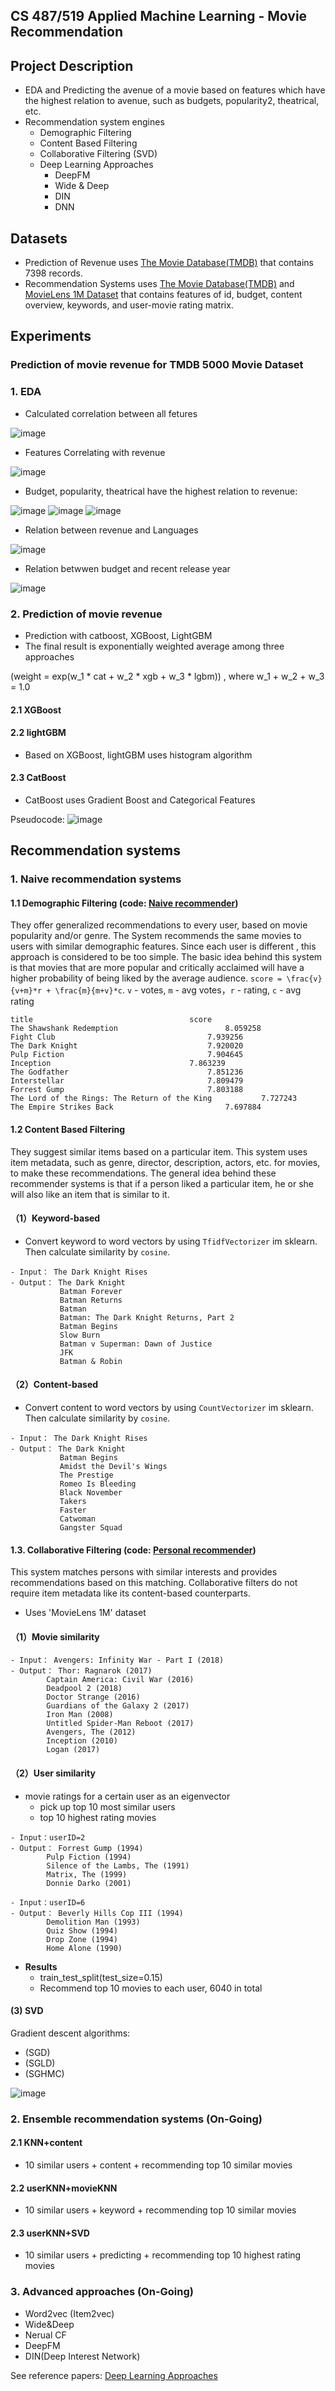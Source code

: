 ## CS 487/519 Applied Machine Learning - Movie Recommendation


## Project Description

- EDA and Predicting the avenue of a movie based on features which have the highest relation to avenue, such as budgets, popularity2, theatrical, etc.
- Recommendation system engines
	- Demographic Filtering
	- Content Based Filtering
	- Collaborative Filtering (SVD)
	- Deep Learning Approaches
		- DeepFM
	    - Wide & Deep
		- DIN
		- DNN
  
## Datasets

- Prediction of Revenue uses <a href= 'https://www.themoviedb.org/'> The Movie Database(TMDB)</a> that contains 7398 records.
- Recommendation Systems uses <a href= 'https://www.themoviedb.org/'> The Movie Database(TMDB)</a> and 
<a href= 'https://grouplens.org/datasets/movielens/1m/'> MovieLens 1M Dataset</a> that contains features of id, budget, content overview, keywords, and user-movie rating matrix.

## Experiments

### Prediction of movie revenue for TMDB 5000 Movie Dataset
### 1. EDA

- Calculated correlation between all fetures 

![image](stage3/report/images/corr.png)

- Features Correlating with revenue

![image](stage3/report/images/features_Correlating_with_revenue.png)

- Budget, popularity, theatrical have the highest relation to revenue:

![image](stage3/report/images/revenue_budget.png)
![image](stage3/report/images/revenue_popularity.png)
![image](stage3/report/images/revenue_theatrical.png)

- Relation between revenue and Languages

![image](stage3/report/images/revenue_language.png)

- Relation betwwen budget and recent release year

![image](stage3/report/images/budget_recent_year.png)



### 2. Prediction of movie revenue
- Prediction with catboost, XGBoost, LightGBM
- The final result is exponentially weighted average among three approaches

(weight = exp(w_1 * cat + w_2 * xgb + w_3 * lgbm))
, where w_1 + w_2 + w_3 = 1.0


#### 2.1 XGBoost

#### 2.2 lightGBM
* Based on XGBoost, lightGBM uses histogram algorithm

#### 2.3 CatBoost
* CatBoost uses Gradient Boost and Categorical Features

Pseudocode:
![image](stage3/report/images/catboost.png)


## Recommendation systems

### 1. Naive recommendation systems 
#### 1.1 Demographic Filtering (code: <a href= 'https://github.com/anjujames33/proj/tree/main/stage3/naive_recommender'> Naive recommender</a>)
They offer generalized recommendations to every user, based on movie popularity and/or genre. 
The System recommends the same movies to users with similar demographic features. 
Since each user is different , this approach is considered to be too simple. 
The basic idea behind this system is that movies that are more popular and critically acclaimed will have a higher probability of being liked by the average audience.
`score = \frac{v}{v+m}*r + \frac{m}{m+v}*c`.
`v` - votes, `m` - avg votes，`r` - rating, `c` - avg rating

```
title       							score
The Shawshank Redemption          				8.059258
Fight Club          						7.939256
The Dark Knight         					7.920020
Pulp Fiction          						7.904645
Inception         						7.863239
The Godfather          						7.851236
Interstellar         						7.809479
Forrest Gump         						7.803188
The Lord of the Rings: The Return of the King   		7.727243
The Empire Strikes Back          				7.697884
```

#### 1.2 Content Based Filtering
They suggest similar items based on a particular item. This system uses item metadata, 
such as genre, director, description, actors, etc. for movies, to make these recommendations. 
The general idea behind these recommender systems is that if a person liked a particular item, 
he or she will also like an item that is similar to it.

#### （1）Keyword-based
* Convert keyword to word vectors by using `TfidfVectorizer` im sklearn. Then calculate similarity by `cosine`.

 ```
 - Input： The Dark Knight Rises
 - Output： The Dark Knight
			Batman Forever
			Batman Returns
			Batman
			Batman: The Dark Knight Returns, Part 2
			Batman Begins
			Slow Burn
			Batman v Superman: Dawn of Justice
			JFK
			Batman & Robin
 ```

#### （2）Content-based
*  Convert content to word vectors by using `CountVectorizer` im sklearn. Then calculate similarity by `cosine`.
 
 ```
 - Input： The Dark Knight Rises
 - Output： The Dark Knight
			Batman Begins
			Amidst the Devil's Wings
			The Prestige
			Romeo Is Bleeding
			Black November
			Takers
			Faster
			Catwoman
			Gangster Squad
 
 ```

#### 1.3. Collaborative Filtering (code: <a href= 'https://github.com/anjujames33/proj/tree/main/stage3/personal_recommender'> Personal recommender</a>)
This system matches persons with similar interests and provides recommendations based on this matching. 
Collaborative filters do not require item metadata like its content-based counterparts.
* Uses 'MovieLens 1M' dataset

#### （1）Movie similarity

```
- Input： Avengers: Infinity War - Part I (2018)
- Output： Thor: Ragnarok (2017)
		Captain America: Civil War (2016)
		Deadpool 2 (2018)
		Doctor Strange (2016)
		Guardians of the Galaxy 2 (2017)
		Iron Man (2008)
		Untitled Spider-Man Reboot (2017)
		Avengers, The (2012)
		Inception (2010)
		Logan (2017)
```

#### （2）User similarity
* movie ratings for a certain user as an eigenvector
	* pick up top 10 most similar users 
	* top 10 highest rating movies 

```
- Input：userID=2
- Output： Forrest Gump (1994)
		Pulp Fiction (1994)
		Silence of the Lambs, The (1991)
		Matrix, The (1999)
		Donnie Darko (2001)
		
- Input：userID=6
- Output： Beverly Hills Cop III (1994)
		Demolition Man (1993)
		Quiz Show (1994)
		Drop Zone (1994)
		Home Alone (1990)
```

* **Results**
	* train_test_split(test_size=0.15)
	* Recommend top 10 movies to each user, 6040 in total


#### (3) SVD
Gradient descent algorithms:
* (SGD)
* (SGLD)
* (SGHMC)

![image](stage3/report/images/sgd.png)

### 2. Ensemble recommendation systems (On-Going)

#### 2.1 KNN+content
* 10 similar users + content + recommending top 10 similar movies

#### 2.2 userKNN+movieKNN
* 10 similar users + keyword + recommending top 10 similar movies

#### 2.3 userKNN+SVD
* 10 similar users + predicting + recommending top 10 highest rating movies

### 3. Advanced approaches (On-Going)
* Word2vec (Item2vec)
* Wide&Deep
* Nerual CF
* DeepFM
* DIN(Deep Interest Network)

See reference papers: <a href= 'https://github.com/anjujames33/proj/tree/main/stage3/personal_recommender'> Deep Learning Approaches</a>







